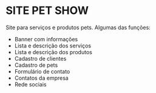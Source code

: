 # SITE PET SHOW

Site para serviços e produtos pets.
Algumas das funções:
- Banner com informações
- Lista e descrição dos serviços
- Lista e descrição dos produtos
- Cadastro de clientes
- Cadastro de pets
- Formulário de contato
- Contatos da empresa
- Rede sociais
